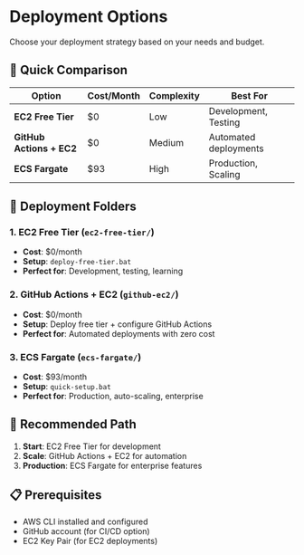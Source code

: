# Deployment Options

Choose your deployment strategy based on your needs and budget.

## 🚀 Quick Comparison

| Option                   | Cost/Month | Complexity | Best For              |
| ------------------------ | ---------- | ---------- | --------------------- |
| **EC2 Free Tier**        | $0         | Low        | Development, Testing  |
| **GitHub Actions + EC2** | $0         | Medium     | Automated deployments |
| **ECS Fargate**          | $93        | High       | Production, Scaling   |

## 📁 Deployment Folders

### 1. EC2 Free Tier (`ec2-free-tier/`)

- **Cost**: $0/month
- **Setup**: `deploy-free-tier.bat`
- **Perfect for**: Development, testing, learning

### 2. GitHub Actions + EC2 (`github-ec2/`)

- **Cost**: $0/month
- **Setup**: Deploy free tier + configure GitHub Actions
- **Perfect for**: Automated deployments with zero cost

### 3. ECS Fargate (`ecs-fargate/`)

- **Cost**: $93/month
- **Setup**: `quick-setup.bat`
- **Perfect for**: Production, auto-scaling, enterprise

## 🎯 Recommended Path

1. **Start**: EC2 Free Tier for development
2. **Scale**: GitHub Actions + EC2 for automation
3. **Production**: ECS Fargate for enterprise features

## 📋 Prerequisites

- AWS CLI installed and configured
- GitHub account (for CI/CD option)
- EC2 Key Pair (for EC2 deployments)
